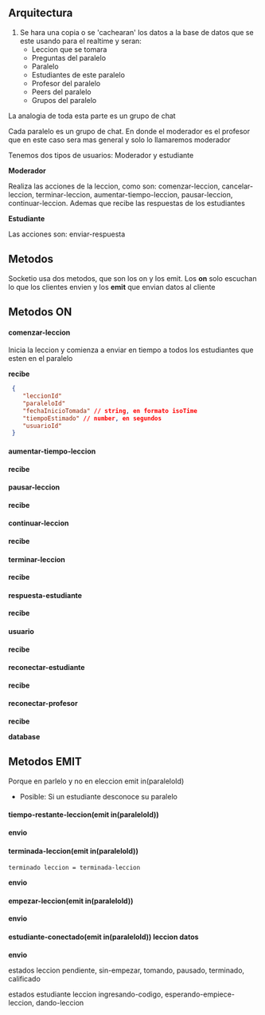 ## Arquitectura


1. Se hara una copia o se 'cachearan' los datos a la base de datos que se este usando para el realtime y seran:
	* Leccion que se tomara
	* Preguntas del paralelo
	* Paralelo
	* Estudiantes de este paralelo
	* Profesor del paralelo
	* Peers del paralelo
	* Grupos del paralelo

La analogia de toda esta parte es un grupo de chat

Cada paralelo es un grupo de chat. En donde el moderador es el profesor que en este caso sera mas general y solo lo llamaremos moderador

Tenemos dos tipos de usuarios: Moderador y estudiante

__Moderador__

Realiza las acciones de la leccion, como son: comenzar-leccion, cancelar-leccion, terminar-leccion, aumentar-tiempo-leccion, pausar-leccion, continuar-leccion. Ademas que recibe las respuestas de los estudiantes

__Estudiante__

Las acciones son: enviar-respuesta

## Metodos

Socketio usa dos metodos, que son los on y los emit. Los __on__ solo escuchan lo que los clientes envien y los __emit__ que envian datos al cliente

## Metodos ON

#### comenzar-leccion

Inicia la leccion y comienza a enviar en tiempo a todos los estudiantes que esten en el paralelo

__recibe__

```json
 {
 	"leccionId"
 	"paraleloId"
 	"fechaInicioTomada" // string, en formato isoTime
 	"tiempoEstimado" // number, en segundos
 	"usuarioId"
 }
```

####  aumentar-tiempo-leccion

__recibe__

####  pausar-leccion

__recibe__

####  continuar-leccion

__recibe__

####  terminar-leccion

__recibe__

####  respuesta-estudiante

__recibe__

####  usuario

__recibe__

####  reconectar-estudiante

__recibe__

####  reconectar-profesor

__recibe__

__database__



## Metodos EMIT

Porque en parlelo y no en eleccion emit in(paraleloId)
* Posible: Si un estudiante desconoce su paralelo

#### tiempo-restante-leccion(emit in(paraleloId))

__envio__


#### terminada-leccion(emit in(paraleloId))

	terminado leccion = terminada-leccion
	
__envio__

#### empezar-leccion(emit in(paraleloId))

__envio__


#### estudiante-conectado(emit in(paraleloId))  leccion datos

__envio__

estados leccion
pendiente, sin-empezar, tomando, pausado, terminado, calificado

estados estudiante leccion
ingresando-codigo, esperando-empiece-leccion, dando-leccion


<!-- 

# que tanto heap usa
# cantidad de cpu que usar
# verificar si crea memory leaks
[] stress testing
[] perfomance testing
[] unit test
[] integration test

# Guardar en local los datos de profesor y estudiantes
progresive web apps

https://github.com/rajaraodv/redispubsub

https://github.com/shihern/airwaves-server/blob/master/sockets2/index.js
https://devpost.com/software/airwaves-clvb90


https://devpost.com/software/built-with/socket-io

# modulo timer development
# diagrama de flujo e interaccion de bases de datos

* timer que no se apage cuando el profesor se desconecta
* que peticiones get y post se haran a la api


* Redis (para manejo de lecccion)
* Mongodb(para guardar metadata lecciones)


* Diagramas de flujo leccions

* como se volcaran los datos a redis

* 

// // Count down from 10 seconds
// (function countDown (counter) {
//   console.log(counter);
//   if (counter > 0)
//     return setTimeout(countDown, 1000, counter - 1);

//   // Close the server
//   server.close(function () { console.log('Server closed!'); });
//   // Destroy all open sockets
//   for (var socketId in sockets) {
//     console.log('socket', socketId, 'destroyed');
//     sockets[socketId].destroy();
//   }
// })(10);
// server.close(callback);
// setImmediate(function(){server.emit('close')});
// io.sockets.emit('message', "casa")

// socket.once('close', function () {
// console.log('socket', socketId, 'closed')
// delete sockets[socketId]
// }) -->